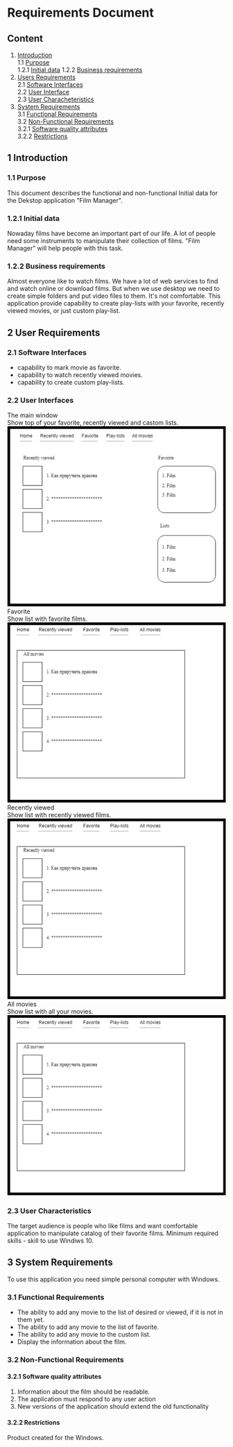 # Requirements Document

## Content
1. [Introduction](#introduction)  
  1.1 [Purpose](#purpose)  
      1.2.1 [Initial data](#initialdata)
      1.2.2 [Business requirements](#business)  
2. [Users Requirements](#usersrequirements)  
  2.1 [Software Interfaces](#softwareinterfaces)  
  2.2 [User Interface](#userinterface)  
  2.3 [User Characheteristics](#usercharacheteristics)     
3. [System Requirements](#systemrequirements)  
  3.1 [Functional Requirements](#functionalrequirements)  
  3.2 [Non-Functional Requirements](#nonfunctional)  
      3.2.1 [Software quality attributes](#attributes)  
      3.2.2 [Restrictions](#restrictions)  

## 1 Introduction <a name="introduction"></a>
### 1.1 Purpose <a name="purpose"></a>
This document describes the functional and non-functional  Initial data for the Dekstop application "Film Manager".
### 1.2.1 Initial data <a name="initialdata"></a>
Nowaday films have become an important part of our life. A lot of people need some instruments to manipulate their collection
of films. "Film Manager" will help people with this task.
### 1.2.2 Business requirements <a name="business"></a>
Almost everyone like to watch films. We have a lot of web services to find and watch online or download films. But when we use desktop we need to create simple folders and put video files to them. It's not comfortable. This application provide capability to create play-lists with your favorite, recently viewed movies, or just custom play-list.
## 2 User Requirements <a name="usersrequirements"></a>
### 2.1 Software Interfaces <a name="softwareinterfaces"></a>
- capability to mark movie as favorite.
- capability to watch recently viewed movies.
- capability to create custom play-lists.
### 2.2 User Interfaces <a name="userinterface"></a>
The main window</br>
Show top of your favorite, recently viewed and castom lists.</br>
![The main windows](https://github.com/Mouzer1/FilmManager/blob/master/Mockups/Main.png) </br>
Favorite</br>
Show list with favorite films.</br>
![Favorite](https://github.com/Mouzer1/FilmManager/blob/master/Mockups/Favorite.png) 
Recently viewed</br>
Show list with recently viewed films.</br>
![Recently viewed](https://github.com/Mouzer1/FilmManager/blob/master/Mockups/Recently%20viewed.png) 
All movies</br>
Show list with all your movies.</br>
![All movies](https://github.com/Mouzer1/FilmManager/blob/master/Mockups/All%20movies.png) 
### 2.3 User Characteristics <a name="usercharacheteristics"></a>
The target audience is people who like films and want comfortable application to manipulate catalog of their favorite films. 
Minimum required skills - skill to use Windiws 10.
## 3 System Requirements <a name="systemrequirements"></a>
To use this application you need simple personal computer with Windows.
### 3.1 Functional Requirements <a name="functionalrequirements"></a>
- The ability to add any movie to the list of desired or viewed, if it is not in them yet.
- The ability to add any movie to the list of favorite.
- The ability to add any movie to the custom list.
- Display the information about the film.
### 3.2 Non-Functional Requirements <a name="nonfunctional"></a>
#### 3.2.1 Software quality attributes <a name="attributes"></a>
1. Information about the film should be readable.
2. The application must respond to any user action
3. New versions of the application should extend the old functionality
#### 3.2.2 Restrictions <a name="restrictions"></a>
Product created for the Windows.
